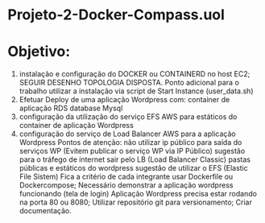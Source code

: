 # Projeto-2-Docker-Compass.uol
# Objetivo:
1. instalação e configuração do DOCKER ou
CONTAINERD no host EC2;
SEGUIR DESENHO
TOPOLOGIA DISPOSTA.
Ponto adicional para o trabalho utilizar
a instalação via script de Start Instance
(user_data.sh)
2. Efetuar Deploy de uma aplicação
Wordpress com:
container de aplicação
RDS database Mysql
3. configuração da utilização do serviço
EFS AWS para estáticos do container de
aplicação Wordpress
4. configuração do serviço de Load
Balancer AWS para a aplicação
Wordpress
Pontos de atenção:
não utilizar ip público para saída do
serviços WP (Evitem publicar o serviço
WP via IP Público)
sugestão para o tráfego de internet
sair pelo LB (Load Balancer Classic)
pastas públicas e estáticos do
wordpress sugestão de utilizar o
EFS (Elastic File Sistem)
Fica a critério de cada integrante
usar Dockerfile ou
Dockercompose;
Necessário demonstrar a aplicação
wordpress funcionando (tela de
login)
Aplicação Wordpress precisa estar
rodando na porta 80 ou 8080;
Utilizar repositório git para
versionamento;
Criar documentação.
